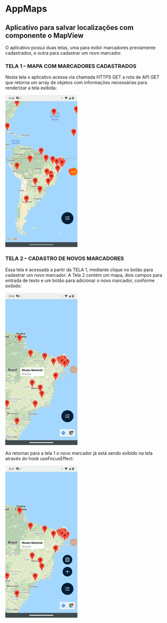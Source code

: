 # AppMaps
## Aplicativo para salvar localizações com componente o MapView

O aplicativo possui duas telas, uma para exibir marcadores previamente cadastrados, e outra para cadastrar um novo marcador.

### TELA 1 – MAPA COM MARCADORES CADASTRADOS

Nesta tela o aplicativo acessa via chamada HTTPS GET a rota de API GET que retorna um array de objetos com 
informações necessárias para renderizar a tela exibida:

<p>
    <img width='228' height='480' src='assets/toReadme/tela1.gif'>
</p>

### TELA 2 – CADASTRO DE NOVOS MARCADORES
Essa tela é acessada a partir da TELA 1, mediante clique no botão para cadastrar um novo 
marcador. A Tela 2 contém um mapa, dois campos para entrada de texto e um botão para 
adicionar o novo marcador, conforme exibido:

<p>
    <img width='228' height='480' src='assets/toReadme/tela2.gif'>
</p>

Ao retornar para a tela 1 o novo marcador já está sendo exibido na tela através do hook useFocusEffect:

<p>
    <img width='228' height='480' src='assets/toReadme/tela3.gif'>
</p>
